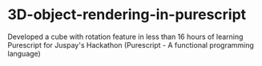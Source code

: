 # 3D-object-rendering-in-purescript
Developed a cube with rotation feature in less than 16 hours of learning Purescript for Juspay's Hackathon 
(Purescript - A functional programming language)
